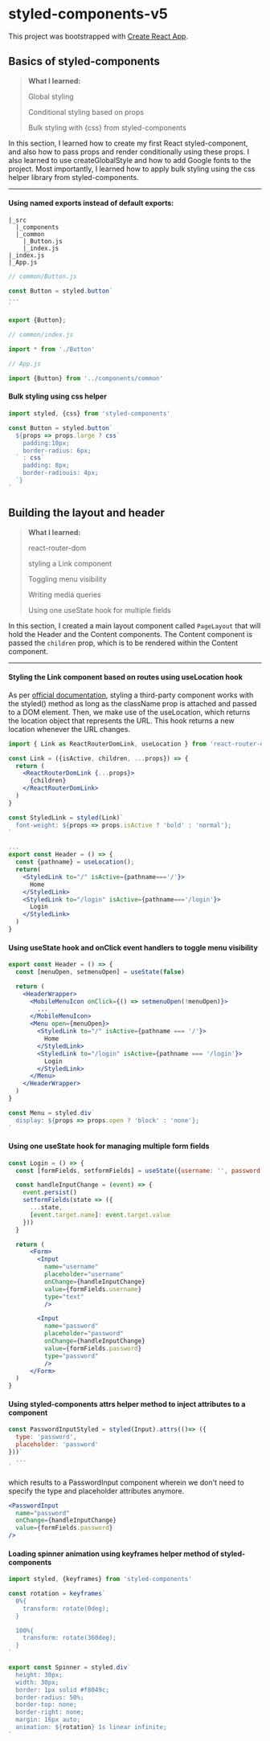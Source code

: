 # styled-components-v5

This project was bootstrapped with [Create React App](https://github.com/facebook/create-react-app).

## Basics of styled-components

> **What I learned:**
>
> Global styling
>
> Conditional styling based on props
>
> Bulk styling with {css} from styled-components

In this section, I learned how to create my first React styled-component, and also how to pass props and render conditionally using these props. I also learned to use createGlobalStyle and how to add Google fonts to the project. Most importantly, I learned how to apply bulk styling using the css helper library from styled-components.

___

#### Using named exports instead of default exports:

```
|_src
  |_components
  |_common
    |_Button.js
    |_index.js
|_index.js
|_App.js
```

```jsx
// common/Button.js

const Button = styled.button`
...
`

export {Button};
```

```jsx
// common/index.js

import * from './Button'
```

```jsx
// App.js

import {Button} from '../components/common'
```

#### Bulk styling using css helper

```jsx
import styled, {css} from 'styled-components'

const Button = styled.button`
  ${props => props.large ? css`
	padding:10px;
	border-radius: 6px;
  ` : css`
    padding: 8px;
    border-radiouis: 4px;
  `}
`
```



## Building the layout and header

> **What I learned:**
>
> react-router-dom
>
> styling a Link component
>
> Toggling menu visibility
>
> Writing media queries
>
> Using one useState hook for multiple fields

In this section, I created a main layout component called `PageLayout` that will hold the Header and the Content components. The Content component is passed the `children` prop, which is to be rendered within the Content component.

___

#### Styling the Link component based on routes using useLocation hook

As per [official documentation](https://styled-components.com/docs/basics#styling-any-component), styling a third-party component works with the styled() method as long as the className prop is attached and passed to a DOM element. Then, we make use of the useLocation, which returns  the location object that represents the URL. This hook returns a new location whenever the URL changes.

```jsx
import { Link as ReactRouterDomLink, useLocation } from 'react-router-dom' // any name is valid, we just need to avoid using the Link namespace

const Link = ({isActive, children, ...props}) => {
  return (
    <ReactRouterDomLink {...props}>
      {children}
    </ReactRouterDomLink>
  )
}

const StyledLink = styled(Link)`
  font-weight: ${props => props.isActive ? 'bold' : 'normal'};
`

...
export const Header = () => {
  const {pathname} = useLocation();
  return(
    <StyledLink to="/" isActive={pathname==='/'}>
      Home
    </StyledLink>
    <StyledLink to="/login" isActive={pathname==='/login'}>
      Login
    </StyledLink>   
  )
}

```

#### Using useState hook and onClick event handlers to toggle menu visibility

```jsx
export const Header = () => {
  const [menuOpen, setmenuOpen] = useState(false)

  return (
    <HeaderWrapper>
      <MobileMenuIcon onClick={() => setmenuOpen(!menuOpen)}>
		...
      </MobileMenuIcon>
      <Menu open={menuOpen}>
        <StyledLink to="/" isActive={pathname === '/'}>
          Home
        </StyledLink>
        <StyledLink to="/login" isActive={pathname === '/login'}>
          Login
        </StyledLink>
      </Menu>
    </HeaderWrapper>
  )
}

const Menu = styled.div`
  display: ${props => props.open ? 'block' : 'none'};
`
```

#### Using one useState hook for managing multiple form fields

```jsx
const Login = () => {
  const [formFields, setformFields] = useState({username: '', password: ''})

  const handleInputChange = (event) => {
    event.persist()
    setformFields(state => ({
      ...state,
      [event.target.name]: event.target.value
    }))
  }

  return (
      <Form>
        <Input 
          name="username" 
          placeholder="username" 
          onChange={handleInputChange}
          value={formFields.username}
          type="text"
          />

        <Input 
          name="password" 
          placeholder="password" 
          onChange={handleInputChange}
          value={formFields.password}
          type="password"
          />
      </Form>
  )
}
```

#### Using styled-components attrs helper method to inject attributes to a component

```jsx
const PasswordInputStyled = styled(Input).attrs(()=> ({
  type: 'password',
  placeholder: 'password'
}))`
  ...
`
```

which results to a PasswordInput component wherein we don't need to specify the type and placeholder attributes anymore.

```jsx
<PasswordInput 
  name="password" 
  onChange={handleInputChange}
  value={formFields.password}
/>
```

#### Loading spinner animation using keyframes helper method of styled-components

```jsx
import styled, {keyframes} from 'styled-components'

const rotation = keyframes`
  0%{
    transform: rotate(0deg);
  }

  100%{
    transform: rotate(360deg);
  }
`

export const Spinner = styled.div`
  height: 30px;
  width: 30px;
  border: 1px solid #f8049c;
  border-radius: 50%;
  border-top: none;
  border-right: none;
  margin: 16px auto;
  animation: ${rotation} 1s linear infinite;
`
```

